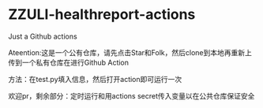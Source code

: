 # ZZULI-healthreport-actions
Just a Github actions

Ateention:这是一个公有仓库，请先点击Star和Folk，然后clone到本地再重新上传到一个私有仓库在进行Github Action

方法：在test.py填入信息，然后打开action即可运行一次

欢迎pr，剩余部分：定时运行和用actions secret传入变量以在公共仓库保证安全
